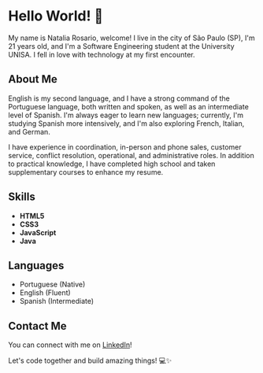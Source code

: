 # Hello World! 👋

My name is Natalia Rosario, welcome! I live in the city of São Paulo (SP), I'm 21 years old, and I'm a Software Engineering student at the University UNISA. I fell in love with technology at my first encounter.

## About Me

English is my second language, and I have a strong command of the Portuguese language, both written and spoken, as well as an intermediate level of Spanish. I'm always eager to learn new languages; currently, I'm studying Spanish more intensively, and I'm also exploring French, Italian, and German.

I have experience in coordination, in-person and phone sales, customer service, conflict resolution, operational, and administrative roles. In addition to practical knowledge, I have completed high school and taken supplementary courses to enhance my resume.

## Skills

- **HTML5**
- **CSS3**
- **JavaScript**
- **Java**

## Languages
- Portuguese (Native)
- English (Fluent)
- Spanish (Intermediate)

## Contact Me

You can connect with me on [LinkedIn](https://www.linkedin.com/in/nataliarosario)!

Let's code together and build amazing things! 💻✨
